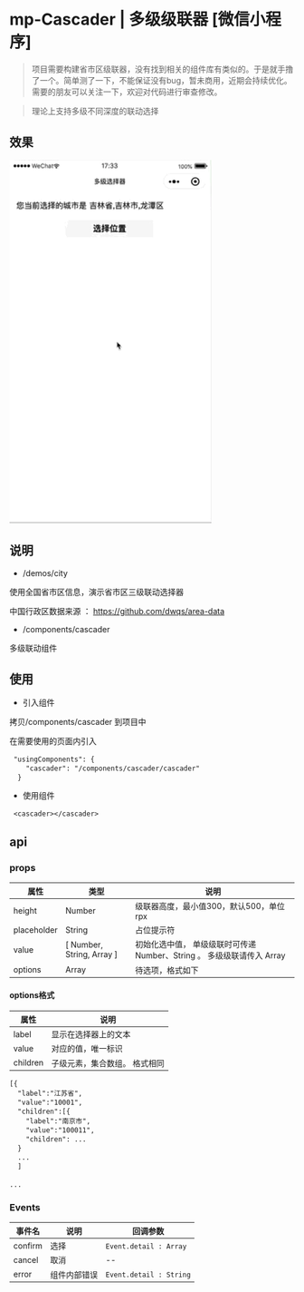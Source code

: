 # mp-Cascader | 多级级联器 [微信小程序]

> 项目需要构建省市区级联器，没有找到相关的组件库有类似的。于是就手撸了一个。简单测了一下，不能保证没有bug，暂未商用，近期会持续优化。需要的朋友可以关注一下，欢迎对代码进行审查修改。
>

> 理论上支持多级不同深度的联动选择 

## 效果

![效果展示](./assets/screenshot.gif)

## 说明

* /demos/city

使用全国省市区信息，演示省市区三级联动选择器

中国行政区数据来源 ： https://github.com/dwqs/area-data 

* /components/cascader

多级联动组件

## 使用

* 引入组件

拷贝/components/cascader 到项目中

在需要使用的页面内引入

```
 "usingComponents": {
    "cascader": "/components/cascader/cascader"
  }
``` 

* 使用组件

```
 <cascader></cascader>
```

## api

### props

| 属性 | 类型 | 说明 |
| - | - | - |
| height | Number | 级联器高度，最小值300，默认500，单位rpx |
| placeholder | String | 占位提示符 |
| value | [ Number, String, Array ]  | 初始化选中值， 单级级联时可传递 Number、String 。 多级级联请传入 Array |
| options | Array | 待选项，格式如下 |

#### options格式

 | 属性 | 说明 |
| - | - |
 | label | 显示在选择器上的文本 |
 | value | 对应的值，唯一标识 |
 | children | 子级元素，集合数组。 格式相同 |

```
[{
  "label":"江苏省",
  "value":"10001",
  "children":[{
    "label":"南京市",
    "value":"100011",
    "children": ...
  }
  ...
  ]

...

```


### Events

| 事件名 | 说明 | 回调参数 |
| - | - | - |
| confirm | 选择 | `Event.detail : Array` |
| cancel | 取消 | -- |
| error | 组件内部错误  | `Event.detail : String`  |

